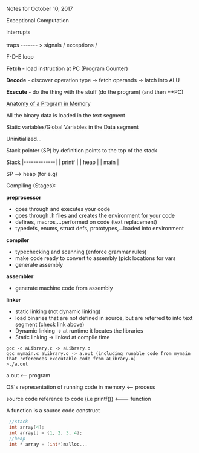Notes for October 10, 2017

Exceptional Computation

interrupts  \
             \
traps ------- > signals
             /
exceptions  /

F-D-E loop

**Fetch** - load instruction at PC (Program Counter)

**Decode** - discover operation type -> fetch operands -> latch into ALU 

**Execute** - do the thing with the stuff (do the program) (and then ++PC)

[Anatomy of a Program in Memory](http://static.duartes.org/img/blogPosts/linuxFlexibleAddressSpaceLayout.png)

All the binary data is loaded in the text segment

Static variables/Global Variables in the Data segment

Uninitialized...

Stack pointer (SP) by definition points to the top of the stack

    
 Stack
|-------------|
|  printf     |
|  heap       |
|  main       |

SP --> heap (for e.g)

Compiling (Stages):

**preprocessor**
  - goes through and executes your code
  - goes through .h files and creates the environment for your code
  - defines, macros,...performed on code (text replacement)
  - typedefs, enums, struct defs, prototypes,...loaded into environment
  
**compiler**
  
  - typechecking and scanning (enforce grammar rules)
  - make code ready to convert to assembly (pick locations for vars
  - generate assembly
  
**assembler**
  - generate machine code from assembly
    
**linker**
  - static linking (not dynamic linking)    
  - load binaries that are not defined in source, but are referred to into text segment (check link above)
  - Dynamic linking -> at runtime it locates the libraries
  - Static linking -> linked at compile time
  
```
gcc -c aLibrary.c -> aLibrary.o
gcc mymain.c aLibrary.o -> a.out (including runable code from mymain that references executable code from aLibrary.o)
>./a.out
```

a.out <-- program

OS's representation of running code in memory <-- process

source code reference to code (i.e printf()) <--- function

A function is a source code construct

```C
 //stack
 int array[4];
 int array[] = {1, 2, 3, 4};
 //heap
 int * array = (int*)malloc...
 ```
 
